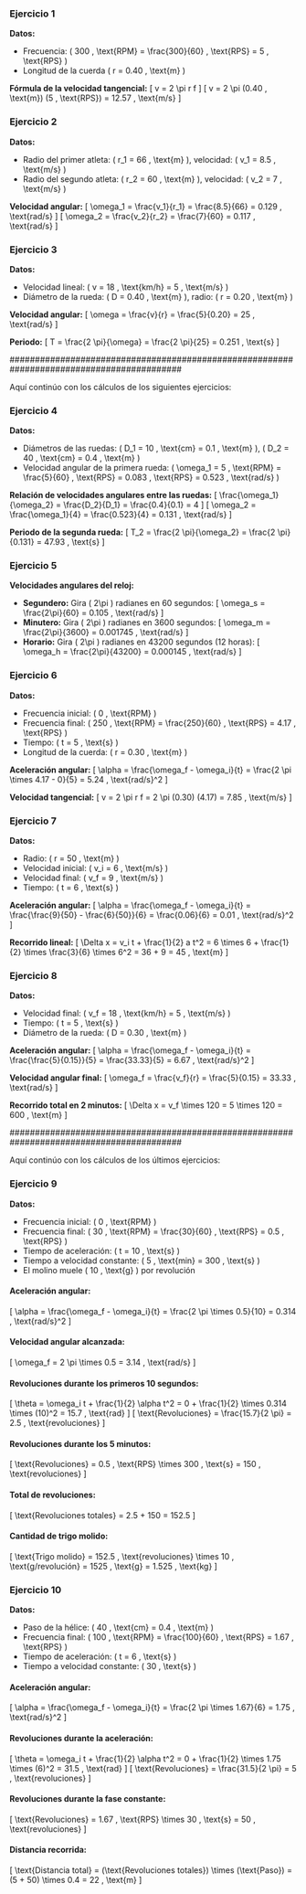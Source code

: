 ### Ejercicio 1
**Datos:**
- Frecuencia: \( 300 \, \text{RPM} = \frac{300}{60} \, \text{RPS} = 5 \, \text{RPS} \)
- Longitud de la cuerda \( r = 0.40 \, \text{m} \)

**Fórmula de la velocidad tangencial:**
\[
v = 2 \pi r f
\]
\[
v = 2 \pi (0.40 \, \text{m}) (5 \, \text{RPS}) = 12.57 \, \text{m/s}
\]

### Ejercicio 2
**Datos:**
- Radio del primer atleta: \( r_1 = 66 \, \text{m} \), velocidad: \( v_1 = 8.5 \, \text{m/s} \)
- Radio del segundo atleta: \( r_2 = 60 \, \text{m} \), velocidad: \( v_2 = 7 \, \text{m/s} \)

**Velocidad angular:**
\[
\omega_1 = \frac{v_1}{r_1} = \frac{8.5}{66} = 0.129 \, \text{rad/s}
\]
\[
\omega_2 = \frac{v_2}{r_2} = \frac{7}{60} = 0.117 \, \text{rad/s}
\]

### Ejercicio 3
**Datos:**
- Velocidad lineal: \( v = 18 \, \text{km/h} = 5 \, \text{m/s} \)
- Diámetro de la rueda: \( D = 0.40 \, \text{m} \), radio: \( r = 0.20 \, \text{m} \)

**Velocidad angular:**
\[
\omega = \frac{v}{r} = \frac{5}{0.20} = 25 \, \text{rad/s}
\]

**Periodo:**
\[
T = \frac{2 \pi}{\omega} = \frac{2 \pi}{25} = 0.251 \, \text{s}
\]

##########################################################################################

Aquí continúo con los cálculos de los siguientes ejercicios:

### Ejercicio 4
**Datos:**
- Diámetros de las ruedas: \( D_1 = 10 \, \text{cm} = 0.1 \, \text{m} \), \( D_2 = 40 \, \text{cm} = 0.4 \, \text{m} \)
- Velocidad angular de la primera rueda: \( \omega_1 = 5 \, \text{RPM} = \frac{5}{60} \, \text{RPS} = 0.083 \, \text{RPS} = 0.523 \, \text{rad/s} \)

**Relación de velocidades angulares entre las ruedas:**
\[
\frac{\omega_1}{\omega_2} = \frac{D_2}{D_1} = \frac{0.4}{0.1} = 4
\]
\[
\omega_2 = \frac{\omega_1}{4} = \frac{0.523}{4} = 0.131 \, \text{rad/s}
\]

**Periodo de la segunda rueda:**
\[
T_2 = \frac{2 \pi}{\omega_2} = \frac{2 \pi}{0.131} = 47.93 \, \text{s}
\]

### Ejercicio 5
**Velocidades angulares del reloj:**
- **Segundero:** Gira \( 2\pi \) radianes en 60 segundos:
  \[
  \omega_s = \frac{2\pi}{60} = 0.105 \, \text{rad/s}
  \]
- **Minutero:** Gira \( 2\pi \) radianes en 3600 segundos:
  \[
  \omega_m = \frac{2\pi}{3600} = 0.001745 \, \text{rad/s}
  \]
- **Horario:** Gira \( 2\pi \) radianes en 43200 segundos (12 horas):
  \[
  \omega_h = \frac{2\pi}{43200} = 0.000145 \, \text{rad/s}
  \]

### Ejercicio 6
**Datos:**
- Frecuencia inicial: \( 0 \, \text{RPM} \)
- Frecuencia final: \( 250 \, \text{RPM} = \frac{250}{60} \, \text{RPS} = 4.17 \, \text{RPS} \)
- Tiempo: \( t = 5 \, \text{s} \)
- Longitud de la cuerda: \( r = 0.30 \, \text{m} \)

**Aceleración angular:**
\[
\alpha = \frac{\omega_f - \omega_i}{t} = \frac{2 \pi \times 4.17 - 0}{5} = 5.24 \, \text{rad/s}^2
\]

**Velocidad tangencial:**
\[
v = 2 \pi r f = 2 \pi (0.30) (4.17) = 7.85 \, \text{m/s}
\]

### Ejercicio 7
**Datos:**
- Radio: \( r = 50 \, \text{m} \)
- Velocidad inicial: \( v_i = 6 \, \text{m/s} \)
- Velocidad final: \( v_f = 9 \, \text{m/s} \)
- Tiempo: \( t = 6 \, \text{s} \)

**Aceleración angular:**
\[
\alpha = \frac{\omega_f - \omega_i}{t} = \frac{\frac{9}{50} - \frac{6}{50}}{6} = \frac{0.06}{6} = 0.01 \, \text{rad/s}^2
\]

**Recorrido lineal:**
\[
\Delta x = v_i t + \frac{1}{2} a t^2 = 6 \times 6 + \frac{1}{2} \times \frac{3}{6} \times 6^2 = 36 + 9 = 45 \, \text{m}
\]

### Ejercicio 8
**Datos:**
- Velocidad final: \( v_f = 18 \, \text{km/h} = 5 \, \text{m/s} \)
- Tiempo: \( t = 5 \, \text{s} \)
- Diámetro de la rueda: \( D = 0.30 \, \text{m} \)

**Aceleración angular:**
\[
\alpha = \frac{\omega_f - \omega_i}{t} = \frac{\frac{5}{0.15}}{5} = \frac{33.33}{5} = 6.67 \, \text{rad/s}^2
\]

**Velocidad angular final:**
\[
\omega_f = \frac{v_f}{r} = \frac{5}{0.15} = 33.33 \, \text{rad/s}
\]

**Recorrido total en 2 minutos:**
\[
\Delta x = v_f \times 120 = 5 \times 120 = 600 \, \text{m}
\]


##########################################################################################

Aquí continúo con los cálculos de los últimos ejercicios:

### Ejercicio 9
**Datos:**
- Frecuencia inicial: \( 0 \, \text{RPM} \)
- Frecuencia final: \( 30 \, \text{RPM} = \frac{30}{60} \, \text{RPS} = 0.5 \, \text{RPS} \)
- Tiempo de aceleración: \( t = 10 \, \text{s} \)
- Tiempo a velocidad constante: \( 5 \, \text{min} = 300 \, \text{s} \)
- El molino muele \( 10 \, \text{g} \) por revolución

#### Aceleración angular:
\[
\alpha = \frac{\omega_f - \omega_i}{t} = \frac{2 \pi \times 0.5}{10} = 0.314 \, \text{rad/s}^2
\]

#### Velocidad angular alcanzada:
\[
\omega_f = 2 \pi \times 0.5 = 3.14 \, \text{rad/s}
\]

#### Revoluciones durante los primeros 10 segundos:
\[
\theta = \omega_i t + \frac{1}{2} \alpha t^2 = 0 + \frac{1}{2} \times 0.314 \times (10)^2 = 15.7 \, \text{rad}
\]
\[
\text{Revoluciones} = \frac{15.7}{2 \pi} = 2.5 \, \text{revoluciones}
\]

#### Revoluciones durante los 5 minutos:
\[
\text{Revoluciones} = 0.5 \, \text{RPS} \times 300 \, \text{s} = 150 \, \text{revoluciones}
\]

#### Total de revoluciones:
\[
\text{Revoluciones totales} = 2.5 + 150 = 152.5
\]

#### Cantidad de trigo molido:
\[
\text{Trigo molido} = 152.5 \, \text{revoluciones} \times 10 \, \text{g/revolución} = 1525 \, \text{g} = 1.525 \, \text{kg}
\]

### Ejercicio 10
**Datos:**
- Paso de la hélice: \( 40 \, \text{cm} = 0.4 \, \text{m} \)
- Frecuencia final: \( 100 \, \text{RPM} = \frac{100}{60} \, \text{RPS} = 1.67 \, \text{RPS} \)
- Tiempo de aceleración: \( t = 6 \, \text{s} \)
- Tiempo a velocidad constante: \( 30 \, \text{s} \)

#### Aceleración angular:
\[
\alpha = \frac{\omega_f - \omega_i}{t} = \frac{2 \pi \times 1.67}{6} = 1.75 \, \text{rad/s}^2
\]

#### Revoluciones durante la aceleración:
\[
\theta = \omega_i t + \frac{1}{2} \alpha t^2 = 0 + \frac{1}{2} \times 1.75 \times (6)^2 = 31.5 \, \text{rad}
\]
\[
\text{Revoluciones} = \frac{31.5}{2 \pi} = 5 \, \text{revoluciones}
\]

#### Revoluciones durante la fase constante:
\[
\text{Revoluciones} = 1.67 \, \text{RPS} \times 30 \, \text{s} = 50 \, \text{revoluciones}
\]

#### Distancia recorrida:
\[
\text{Distancia total} = (\text{Revoluciones totales}) \times (\text{Paso}) = (5 + 50) \times 0.4 = 22 \, \text{m}
\]
